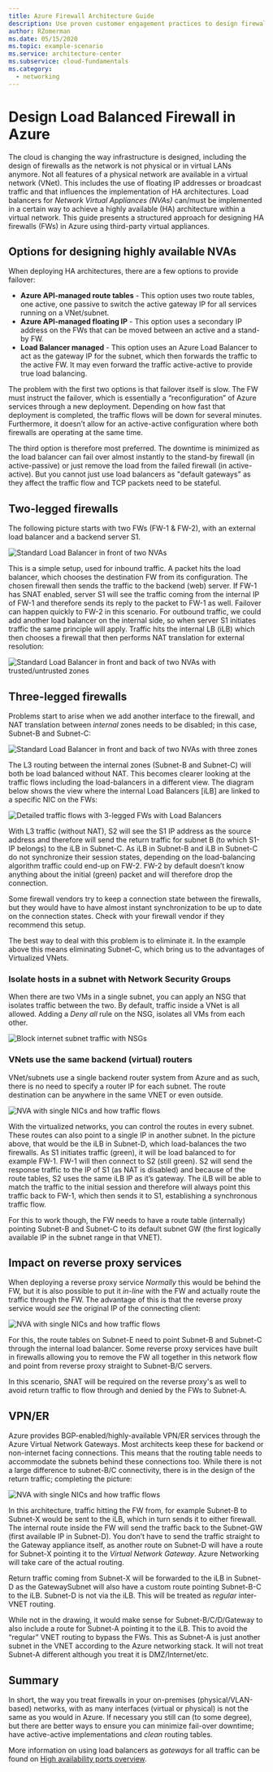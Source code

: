 ```yaml
---
title: Azure Firewall Architecture Guide
description: Use proven customer engagement practices to design firewalls and proxies in Azure for traditional infrastructure workloads. 
author: RZomerman
ms.date: 05/15/2020
ms.topic: example-scenario
ms.service: architecture-center
ms.subservice: cloud-fundamentals
ms.category:
  - networking
---
```


# Design Load Balanced Firewall in Azure

The cloud is changing the way infrastructure is designed, including the design of firewalls as the network is not physical or in virtual LANs anymore. Not all features of a physical network are available in a virtual network (VNet). This includes the use of floating IP addresses or broadcast traffic and that influences the implementation of HA architectures. Load balancers for *Network Virtual Appliances (NVAs)* can/must be implemented in a certain way to achieve a highly available (HA) architecture within a virtual network. This guide presents a structured approach for designing HA firewalls (FWs) in Azure using third-party virtual appliances.

## Options for designing highly available NVAs

When deploying HA architectures, there are a few options to provide failover:

* **Azure API-managed route tables** - This option uses two route tables, one active, one passive to switch the active gateway IP for all services running on a VNet/subnet.
* **Azure API-managed floating IP** - This option uses a secondary IP address on the FWs that can be moved between an active and a stand-by FW.
* **Load Balancer managed** - This option uses an Azure Load Balancer to act as the gateway IP for the subnet, which then forwards the traffic to the active FW. It may even forward the traffic active-active to provide true load balancing.

The problem with the first two options is that failover itself is slow. The FW must instruct the failover, which is essentially a “reconfiguration” of Azure services through a new deployment. Depending on how fast that deployment is completed, the traffic flows will be down for several minutes. Furthermore, it doesn’t allow for an active-active configuration where both firewalls are operating at the same time.

The third option is therefore most preferred. The downtime is minimized as the load balancer can fail over almost instantly to the stand-by firewall (in active-passive) or just remove the load from the failed firewall (in active-active). But you cannot just use load balancers as "default gateways" as they affect the traffic flow and TCP packets need to be stateful. 

## Two-legged firewalls

The following picture starts with two FWs (FW-1 & FW-2), with an external load balancer and a backend server S1.

![Standard Load Balancer in front of two NVAs](./images/standard-lb-inbound.png)

This is a simple setup, used for inbound traffic. A packet hits the load balancer, which chooses the destination FW from its configuration. The chosen firewall then sends the traffic to the backend (web) server. If FW-1 has SNAT enabled, server S1 will see the traffic coming from the internal IP of FW-1 and therefore sends its reply to the packet to FW-1 as well. Failover can happen quickly to FW-2 in this scenario. For outbound traffic, we could add another load balancer on the internal side, so when server S1 initiates traffic the same principle will apply. Traffic hits the internal LB (iLB) which then chooses a firewall that then performs NAT translation for external resolution:

![Standard Load Balancer in front and back of two NVAs with trusted/untrusted zones](./images/sandwich-fw.png)

## Three-legged firewalls

Problems start to arise when we add another interface to the firewall, and NAT translation between *internal* zones needs to be disabled; in this case, Subnet-B and Subnet-C:

![Standard Load Balancer in front and back of two NVAs with three zones](./images/three-legged-fw-overview.png)

The L3 routing between the internal zones (Subnet-B and Subnet-C) will both be load balanced without NAT. This becomes clearer looking at the traffic flows including the load-balancers in a different view. The diagram below shows the view where the internal Load Balancers [iLB] are linked to a specific NIC on the FWs:

![Detailed traffic flows with 3-legged FWs with Load Balancers](./images/three-legged-fw-details.png)

With L3 traffic (without NAT), S2 will see the S1 IP address as the source address and therefore will send the return traffic for subnet B (to which S1-IP belongs) to the iLB in Subnet-C. As iLB in Subnet-B and iLB in Subnet-C do not synchronize their session states, depending on the load-balancing algorithm traffic could end-up on FW-2. FW-2 by default doesn’t know anything about the initial (green) packet and will therefore drop the connection.

Some firewall vendors try to keep a connection state between the firewalls, but they would have to have almost instant synchronization to be up to date on the connection states. Check with your firewall vendor if they recommend this setup.

The best way to deal with this problem is to eliminate it. In the example above this means eliminating Subnet-C, which bring us to the advantages of Virtualized VNets.

### Isolate hosts in a subnet with Network Security Groups

When there are two VMs in a single subnet, you can apply an NSG that isolates traffic between the two. By default, traffic inside a VNet is all allowed. Adding a *Deny all* rule on the NSG, isolates all VMs from each other.

![Block internet subnet traffic with NSGs](./images/inter-subnet-blocked.png)

### VNets use the same backend (virtual) routers

VNet/subnets use a single backend router system from Azure and as such, there is no need to specify a router IP for each subnet. The route destination can be anywhere in the same VNET or even outside.

![NVA with single NICs and how traffic flows](./images/single-nic-fw.png)

With the virtualized networks, you can control the routes in every subnet. These routes can also point to a single IP in another subnet. In the picture above, that would be the iLB in Subnet-D, which load-balances the two firewalls. As S1 initiates traffic (green), it will be load balanced to for example FW-1. FW-1 will then connect to S2 (still green). S2 will send the response traffic to the IP of S1 (as NAT is disabled) and because of the route tables, S2 uses the same iLB IP as it’s gateway. The iLB will be able to match the traffic to the initial session and therefore will always point this traffic back to FW-1, which then sends it to S1, establishing a synchronous traffic flow.

For this to work though, the FW needs to have a route table (internally) pointing Subnet-B and Subnet-C to its default subnet GW (the first logically available IP in the subnet range in that VNET).

## Impact on reverse proxy services

When deploying a reverse proxy service *Normally* this would be behind the FW, but it is also possible to put it *in-line* with the FW and actually route the traffic through the FW. The advantage of this is that the reverse proxy service would *see* the original IP of the connecting client:

![NVA with single NICs and how traffic flows](./images/two-legged-revproxy.png)

For this, the route tables on Subnet-E need to point Subnet-B and Subnet-C through the internal load balancer. Some reverse proxy services have built in firewalls allowing you to remove the FW all together in this network flow and point from reverse proxy straight to Subnet-B/C servers.

In this scenario, SNAT will be required on the reverse proxy's as well to avoid return traffic to flow through and denied by the FWs to Subnet-A.

## VPN/ER

Azure provides BGP-enabled/highly-available VPN/ER services through the Azure Virtual Network Gateways. Most architects keep these for backend or non-internet facing connections. This means that the routing table needs to accommodate the subnets behind these connections too. While there is not a large difference to subnet-B/C connectivity, there is in the design of the return traffic; completing the picture:

![NVA with single NICs and how traffic flows](./images/two-legged-revproxy-gw.png)

In this architecture, traffic hitting the FW from, for example Subnet-B to Subnet-X would be sent to the iLB, which in turn sends it to either firewall. The internal route inside the FW will send the traffic back to the Subnet-GW (first available IP in Subnet-D). You don’t have to send the traffic straight to the Gateway appliance itself, as another route on Subnet-D will have a route for Subnet-X pointing it to the *Virtual Network Gateway*. Azure Networking will take care of the actual routing.

Return traffic coming from Subnet-X will be forwarded to the iLB in Subnet-D as the GatewaySubnet will also have a custom route pointing Subnet-B-C to the iLB. Subnet-D is not via the iLB. This will be treated as *regular* inter-VNET routing.

While not in the drawing, it would make sense for Subnet-B/C/D/Gateway to also include a route for Subnet-A pointing it to the iLB. This to avoid the “regular” VNET routing to bypass the FWs. This as Subnet-A is just another subnet in the VNET according to the Azure networking stack. It will not treat Subnet-A different although you treat it is DMZ/Internet/etc.

## Summary

In short, the way you treat firewalls in your on-premises (physical/VLAN-based) networks, with as many interfaces (virtual or physical) is not the same as you would in Azure. If necessary you still can (to some degree), but there are better ways to ensure you can minimize fail-over downtime; have active-active implementations and *clean* routing tables.

More information on using load balancers as *gateways* for all traffic can be found on [High availability ports overview](/azure/load-balancer/load-balancer-ha-ports-overview).